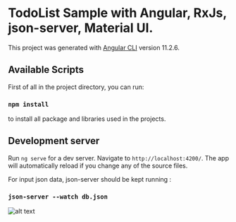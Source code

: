 # TodoList Sample with Angular, RxJs, json-server, Material UI.

This project was generated with [Angular CLI](https://github.com/angular/angular-cli) version 11.2.6.

## Available Scripts
First of all in the project directory, you can run:

### `npm install` 
to install all package and libraries used in the projects.

## Development server

Run `ng serve` for a dev server. Navigate to `http://localhost:4200/`. The app will automatically reload if you change any of the source files.


For input json data, json-server should be kept running :

### `json-server --watch db.json`

![alt text](https://github.com/[gizemarik]/[angular-todolist-example]/blob/[master]/ss.png?raw=true)
